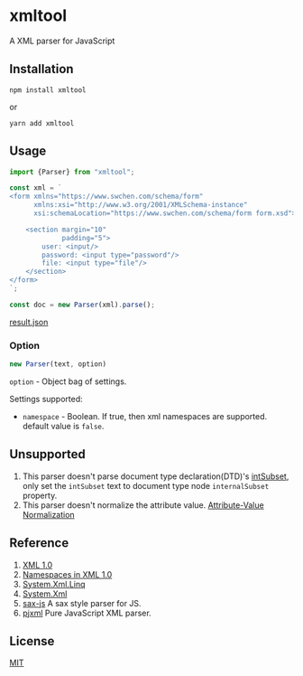# xmltool



A XML parser for JavaScript



## Installation



```shell
npm install xmltool
```

or

```shell
yarn add xmltool
```



## Usage



```javascript
import {Parser} from "xmltool";

const xml = `
<form xmlns="https://www.swchen.com/schema/form"
      xmlns:xsi="http://www.w3.org/2001/XMLSchema-instance"
      xsi:schemaLocation="https://www.swchen.com/schema/form form.xsd">

    <section margin="10"
             padding="5">
        user: <input/>
        password: <input type="password"/>
        file: <input type="file"/>
    </section>
</form>
`;

const doc = new Parser(xml).parse();
```





[result.json](./demo/result.json)





### Option



```javascript
new Parser(text, option)
```



`option` - Object bag of settings.

Settings supported:

- `namespace` - Boolean. If true, then xml namespaces are supported. default value is `false`.



## Unsupported



1. This parser doesn't parse document type declaration(DTD)'s [intSubset](https://www.w3.org/TR/2008/REC-xml-20081126/#NT-intSubset), only set the `intSubset` text to document type node `internalSubset` property.
2. This parser doesn't normalize the attribute value. [Attribute-Value Normalization](https://www.w3.org/TR/2008/REC-xml-20081126/#AVNormalize)





## Reference



1. [XML 1.0](https://www.w3.org/TR/xml/)
2. [Namespaces in XML 1.0](https://www.w3.org/TR/xml-names/)
3. [System.Xml.Linq](https://docs.microsoft.com/en-us/dotnet/api/system.xml.linq)
4. [System.Xml](https://docs.microsoft.com/en-us/dotnet/api/system.xml)
5. [sax-js](https://github.com/isaacs/sax-js) A sax style parser for JS.
6. [pjxml](https://github.com/smeans/pjxml) Pure JavaScript XML parser.



## License



[MIT](LICENSE)











